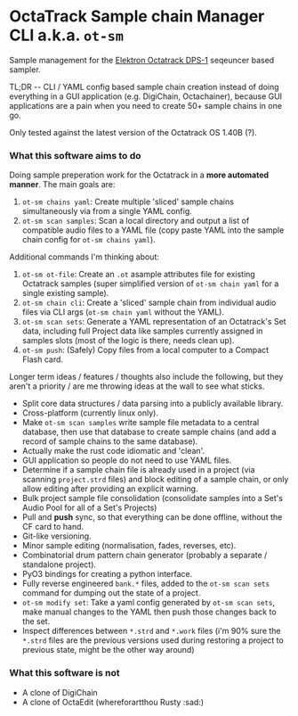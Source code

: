 # OctaTrack Sample chain Manager CLI a.k.a. `ot-sm`

Sample management for the [Elektron Octatrack DPS-1](https://www.elektron.se/en/octratrack-mkii-explorer) seqeuncer based sampler. 

TL;DR -- CLI / YAML config based sample chain creation instead of doing everything in a GUI application (e.g. DigiChain, Octachainer), 
because GUI applications are a pain when you need to create 50+ sample chains in one go. 

Only tested against the latest version of the Octatrack OS 1.40B (?).

### What this software aims to do

Doing sample preperation work for the Octatrack in a **more automated manner**. The main goals are:

1. `ot-sm chains yaml`: Create multiple 'sliced' sample chains simultaneously via from a single YAML config.
2. `ot-sm scan samples`: Scan a local directory and output a list of compatible audio files to a YAML file (copy paste YAML into the sample chain config for `ot-sm chains yaml`).

Additional commands I'm thinking about:

1. `ot-sm ot-file`: Create an `.ot` asample attributes file for existing Octatrack samples (super simplified version of `ot-sm chain yaml` for a single existing sample).
2. `ot-sm chain cli`: Create a 'sliced' sample chain from individual audio files via CLI args (`ot-sm chain yaml` without the YAML).
3. `ot-sm scan sets`: Generate a YAML representation of an Octatrack's Set data, including full Project data like samples currently assigned in samples slots (most of the logic is there, needs clean up).
4. `ot-sm push`: (Safely) Copy files from a local computer to a Compact Flash card.

Longer term ideas / features / thoughts also include the following, but they aren't a priority / are me throwing ideas at the wall to see what sticks.
- Split core data structures / data parsing into a publicly available library.
- Cross-platform (currently linux only).
- Make `ot-sm scan samples` write sample file metadata to a central database, then use that database to create sample chains (and add a record of sample chains to the same database).
- Actually make the rust code idiomatic and 'clean'.
- GUI application so people do not need to use YAML files.
- Determine if a sample chain file is already used in a project (via scanning `project.strd` files)
  and block editing of a sample chain, or only allow editing after providing an explicit warning.
- Bulk project sample file consolidation (consolidate samples into a Set's Audio Pool for all of a Set's Projects)
- Pull and **push** sync, so that everything can be done offline, without the CF card to hand.
- Git-like versioning.
- Minor sample editing (normalisation, fades, reverses, etc).
- Combinatorial drum pattern chain generator (probably a separate / standalone project).
- PyO3 bindings for creating a python interface.
- Fully reverse engineered `bank.*` files, added to the `ot-sm scan sets` command for dumping out the state of a project.
- `ot-sm modify set`: Take a yaml config generated by `ot-sm scan sets`, make manual changes to the YAML then push those changes back to the set.
- Inspect differences between `*.strd` and `*.work` files (i'm 90% sure the `*.strd` files are the previous versions used during restoring a project to previous state, might be the other way around)


### What this software is not
- A clone of DigiChain
- A clone of OctaEdit (whereforartthou Rusty :sad:)

